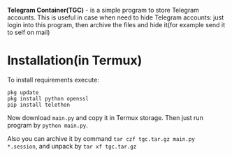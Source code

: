 **Telegram Container(TGC)** - is a simple program to store Telegram accounts. This is useful in case when need to hide Telegram accounts: just login into this program, then archive the files and hide it(for example send it to self on mail)

# Installation(in Termux)

To install requirements execute:
```
pkg update
pkg install python openssl
pip install telethon
```

Now download ```main.py``` and copy it in Termux storage. Then just run program by ```python main.py```.

Also you can archive it by command ```tar czf tgc.tar.gz main.py *.session```, and unpack by ```tar xf tgc.tar.gz```
